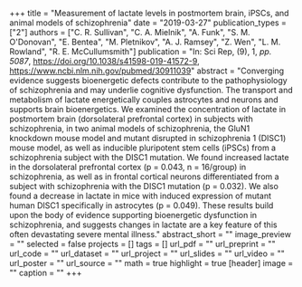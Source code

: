 +++
title = "Measurement of lactate levels in postmortem brain, iPSCs, and animal models of schizophrenia"
date = "2019-03-27"
publication_types = ["2"]
authors = ["C. R. Sullivan", "C. A. Mielnik", "A. Funk", "S. M. O'Donovan", "E. Bentea", "M. Pletnikov", "A. J. Ramsey", "Z. Wen", "L. M. Rowland", "R. E. McCullumsmith"]
publication = "In: Sci Rep, (9), 1, _pp. 5087_, https://doi.org/10.1038/s41598-019-41572-9, https://www.ncbi.nlm.nih.gov/pubmed/30911039"
abstract = "Converging evidence suggests bioenergetic defects contribute to the pathophysiology of schizophrenia and may underlie cognitive dysfunction. The transport and metabolism of lactate energetically couples astrocytes and neurons and supports brain bioenergetics. We examined the concentration of lactate in postmortem brain (dorsolateral prefrontal cortex) in subjects with schizophrenia, in two animal models of schizophrenia, the GluN1 knockdown mouse model and mutant disrupted in schizophrenia 1 (DISC1) mouse model, as well as inducible pluripotent stem cells (iPSCs) from a schizophrenia subject with the DISC1 mutation. We found increased lactate in the dorsolateral prefrontal cortex (p = 0.043, n = 16/group) in schizophrenia, as well as in frontal cortical neurons differentiated from a subject with schizophrenia with the DISC1 mutation (p = 0.032). We also found a decrease in lactate in mice with induced expression of mutant human DISC1 specifically in astrocytes (p = 0.049). These results build upon the body of evidence supporting bioenergetic dysfunction in schizophrenia, and suggests changes in lactate are a key feature of this often devastating severe mental illness."
abstract_short = ""
image_preview = ""
selected = false
projects = []
tags = []
url_pdf = ""
url_preprint = ""
url_code = ""
url_dataset = ""
url_project = ""
url_slides = ""
url_video = ""
url_poster = ""
url_source = ""
math = true
highlight = true
[header]
image = ""
caption = ""
+++
